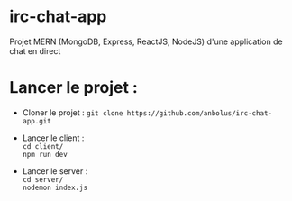 # irc-chat-app
Projet MERN (MongoDB, Express, ReactJS, NodeJS) d'une application de chat en direct

# Lancer le projet :

- Cloner le projet : ```git clone https://github.com/anbolus/irc-chat-app.git```
- Lancer le client : <br>
    ```cd client/```<br>
    ```npm run dev```<br>
    
- Lancer le server : <br>```cd server/``` <br> ```nodemon index.js```
